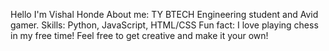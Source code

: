 Hello I'm Vishal Honde
About me:
TY BTECH Engineering student and Avid gamer.
Skills:
Python, JavaScript, HTML/CSS
Fun fact:
I love playing chess in my free time!
Feel free to get creative and make it your own!

